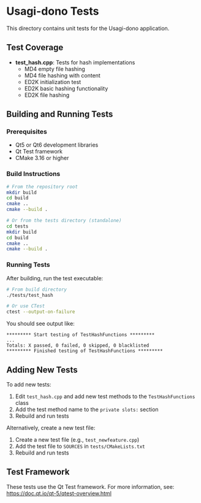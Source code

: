 # Usagi-dono Tests

This directory contains unit tests for the Usagi-dono application.

## Test Coverage

- **test_hash.cpp**: Tests for hash implementations
  - MD4 empty file hashing
  - MD4 file hashing with content
  - ED2K initialization test
  - ED2K basic hashing functionality
  - ED2K file hashing
  
## Building and Running Tests

### Prerequisites
- Qt5 or Qt6 development libraries
- Qt Test framework
- CMake 3.16 or higher

### Build Instructions

```bash
# From the repository root
mkdir build
cd build
cmake ..
cmake --build .

# Or from the tests directory (standalone)
cd tests
mkdir build
cd build
cmake ..
cmake --build .
```

### Running Tests

After building, run the test executable:

```bash
# From build directory
./tests/test_hash

# Or use CTest
ctest --output-on-failure
```

You should see output like:
```
********* Start testing of TestHashFunctions *********
...
Totals: X passed, 0 failed, 0 skipped, 0 blacklisted
********* Finished testing of TestHashFunctions *********
```

## Adding New Tests

To add new tests:

1. Edit `test_hash.cpp` and add new test methods to the `TestHashFunctions` class
2. Add the test method name to the `private slots:` section
3. Rebuild and run tests

Alternatively, create a new test file:
1. Create a new test file (e.g., `test_newfeature.cpp`)
2. Add the test file to `SOURCES` in `tests/CMakeLists.txt`
3. Rebuild and run tests

## Test Framework

These tests use the Qt Test framework. For more information, see:
https://doc.qt.io/qt-5/qtest-overview.html

